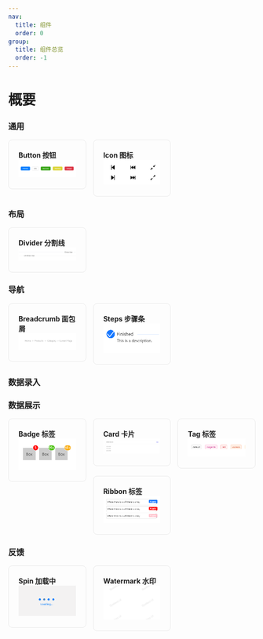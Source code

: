 ```yaml
---
nav:
  title: 组件
  order: 0
group:
  title: 组件总览
  order: -1
---
```


# 概要

<style>
  .div-box {
    column-count:3;
    box-sizing: border-box;
    cursor: pointer;
  }
  .box-item {
    padding: 20px;
    border: 1px solid rgb(204 204 204 / 40%);
    border-radius: 8px;
    margin-bottom: 20px;
    break-inside: avoid-column;
  }

  a {
    text-decoration: none;
  }
  .box-item:hover {
    transform: scale(1.02);
    box-shadow: 0 6px 16px -8px #00000014, 0 9px 28px #0000000d, 0 12px 48px 16px #00000008;
  }
  .box-item-title {
    overflow: hidden;
    color: rgba(0, 0, 0, 0.88);
    text-overflow: ellipsis;
    font-weight:bold;
  }
  .markdown img {
    max-width: 100%;
    height: 125px;
  }
</style>

### 通用

<div class="div-box">
  <div class="box-item">
    <a href="./components/button"><div class="box-item-title">Button 按钮</div>
    <img src="./images/button.png" /></a>
  </div>
  <div class="box-item">
    <a href="./components/icon"><div class="box-item-title">Icon 图标</div>
    <img src="./images/icon.png" /></a>
  </div>
</div>

### 布局

<div class="div-box">
  <div class="box-item">
    <a href="./components/divider"><div class="box-item-title">Divider 分割线</div>
    <img src="./images/divider.png" /></a>
  </div>
</div>

### 导航

<div class="div-box">
  <div class="box-item">
     <a href="./components/breadcrumb"><div class="box-item-title">Breadcrumb 面包屑</div>
    <img src="./images/breadcrumb.png" /></a>
  </div>
  <div class="box-item">
     <a href="./components/step"><div class="box-item-title">Steps 步骤条</div>
    <img src="./images/step.png" /></a>
  </div>
</div>

### 数据录入

### 数据展示

<div class="div-box">
  <div class="box-item">
    <a href="./components/badge"><div class="box-item-title">Badge 标签</div>
    <img src="./images/badge.png" /></a>
  </div>
  <div class="box-item">
    <a href="./components/card"><div class="box-item-title">Card 卡片</div>
    <img src="./images/card.png" /></a>
  </div>
  <div class="box-item">
    <a href="./components/ribbon"><div class="box-item-title">Ribbon 标签</div>
    <img src="./images/ribbon.png" /></a>
  </div>
  <div class="box-item">
    <a href="./components/tag"><div class="box-item-title">Tag 标签</div>
    <img src="./images/tag.png" /></a>
  </div>
</div>

### 反馈

<div class="div-box">
  <div class="box-item">
    <a href="./components/spin"><div class="box-item-title">Spin 加载中</div>
    <img src="./images/spin.png" /></a>
  </div>
  <div class="box-item">
    <a href="./components/watermark"><div class="box-item-title">Watermark 水印</div>
    <img src="./images/watermark.png" /></a>
  </div>
</div>
